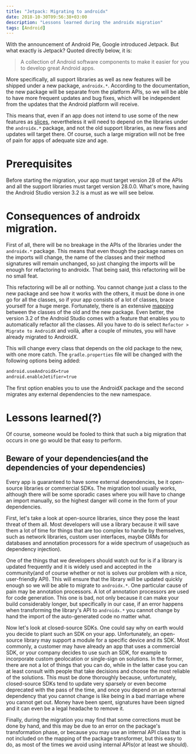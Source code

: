 ```yaml
---
title: "Jetpack: Migrating to androidx"
date: 2018-10-30T09:56:38+03:00
description: "Lessons learned during the androidx migration"
tags: [Android]
---
```


With the announcement of Android Pie, Google introduced Jetpack. But what exactly is Jetpack? Quoted directly below, it is:

>A collection of Android software components to make it easier for you to develop great Android apps.

More specifically, all support libraries as well as new features will be shipped under a new package, ```androidx.*```. According to the documentation, the new package will be separate from the platform APIs, so we will be able to have more frequent updates and bug fixes, which will be independent from the updates that the Android platform will receive.

This means that, even if an app does not intend to use some of the new features as [slices](https://developer.android.com/guide/slices/), nevertheless it will need to depend on the libraries under the ```androidx.*``` package, and not the old support libraries, as new fixes and updates will target there. Of course, such a large migration will not be free of pain for apps of adequate size and age.

# Prerequisites

Before starting the migration, your app must target version 28 of the APIs and all the support libraries must target version 28.0.0. What's more, having the Android Studio version 3.2 is a must as we will see below.


# Consequences of androidx migration.
First of all, there will be no breakage in the APIs of the libraries under the ```androidx.*``` package. This means that even though the package names on the imports will change, the name of the classes and their method signatures will remain unchanged, so just changing the imports will be enough for refactoring to androidx. That being said, this refactoring will be no small feat.

This refactoring will be all or nothing. You cannot change just a class to the new package and see how it works with the others, it must be done in one go for all the classes, so if your app consists of a lot of classes, brace yourself for a huge merge. Fortunately, there is an extensive [mapping](https://developer.android.com/jetpack/androidx/migrate) between the classes of the old and the new package. Even better, the version 3.2 of the Android Studio comes with a feature that enables you to automatically refactor all the classes. All you have to do is select ```Refactor > Migrate to AndroidX``` and voilà, after a couple of minutes, you will have already migrated to AndroidX.

This will change every class that depends on the old package to the new, with one more catch. The ```gradle.properties``` file will be changed with the following options being added:

```bash
android.useAndroidX=true
android.enableJetifier=true
```

The first option enables you to use the AndroidX package and the second migrates any external dependencies to the new namespace.

# Lessons learned(?)
Of course, someone would be fooled to think that such a big migration that occurs in one go would be that easy to perform.

## Beware of your dependencies(and the dependencies of your dependencies)

Every app is guaranteed to have some external dependencies, be it open-source libraries or commercial SDKs. The migration tool usually works, although there will be some sporadic cases where you will have to change an import manually, so the highest danger will come in the form of your dependencies.

First, let's take a look at open-source libraries, since they pose the least threat of them all. Most developers will use a library because it will save them a lot of time for things that are too complex to handle by themselves, such as network libraries, custom user interfaces, maybe ORMs for databases and annotation processors for a wide spectrum of usage(such as dependency injection).

One of the things that we developers should watch out for is if a library is updated frequently and it is widely used and accepted in the community(and of course whether or not is solves our problem with a nice, user-friendly API). This will ensure that the library will be updated quickly enough so we will be able to migrate to ```androidx.*```. One particular cause of pain may be annotation processors. A lot of annotation processors are used for code generation. This one is bad, not only because it can make your build considerably longer, but specifically in our case, if an error happens when transforming the library's API to ```androidx.*``` you cannot change by hand the import of the auto-generated code no matter what.

Now let's look at closed-source SDKs. One could say why on earth would you decide to plant such an SDK on your app. Unfortunately, an open-source library may support a module for a specific device and its SDK. Most commonly, a customer may have already an app that uses a commercial SDK, or your company decides to use such an SDK, for example to incorporate custom geolocation or single-sign on solutions. In the former, there are not a lot of things that you can do, while in the latter case you can at least consult with people that take decisions and choose the most reliable of the solutions. This must be done thoroughly because, unfortunately, closed-source SDKs tend to update very sparsely or even become deprecated with the pass of the time, and once you depend on an external dependency that you cannot change is like being in a bad marriage where you cannot get out. Money have been spent, signatures have been signed and it can even be a legal headache to remove it.

Finally, during the migration you may find that some corrections must be done by hand, and this may be due to an error on the package's transformation phase, or because you may use an internal API class that is not included on the mapping of the package transformer, but this easy to do, as most of the times we avoid using internal APIs(or at least we should).
